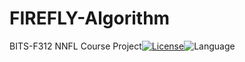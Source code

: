 # FIREFLY-Algorithm
BITS-F312 NNFL Course Project[![License](https://img.shields.io/badge/license-Apache_2.0-blue.svg)](LICENSE.md)![Language](https://img.shields.io/badge/language-Python%20%2F%20Bash-blue.svg)

